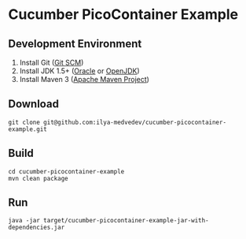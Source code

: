 Cucumber PicoContainer Example
==============

Development Environment
-----------------------
1. Install Git ([Git SCM](https://git-scm.com/book/en/v2/Getting-Started-Installing-Git))
2. Install JDK 1.5+ ([Oracle](http://www.oracle.com/technetwork/java/javase/downloads/index.html) or [OpenJDK](http://openjdk.java.net/install/))
3. Install Maven 3 ([Apache Maven Project](https://maven.apache.org/download.cgi))

Download
--------
    git clone git@github.com:ilya-medvedev/cucumber-picocontainer-example.git

Build
-----
    cd cucumber-picocontainer-example
    mvn clean package

Run
---
    java -jar target/cucumber-picocontainer-example-jar-with-dependencies.jar